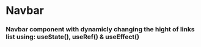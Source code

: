 # Navbar

### Navbar component with dynamicly changing the hight of links list using: useState(), useRef() & useEffect()
